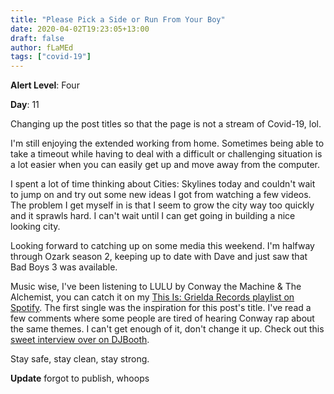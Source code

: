 ```yaml
---
title: "Please Pick a Side or Run From Your Boy"
date: 2020-04-02T19:23:05+13:00
draft: false
author: fLaMEd
tags: ["covid-19"]
---
```


**Alert Level**: Four

**Day**: 11

Changing up the post titles so that the page is not a stream of Covid-19, lol.

I'm still enjoying the extended working from home. Sometimes being able to take a timeout while having to deal with a difficult or challenging situation is a lot easier when you can easily get up and move away from the computer.

I spent a lot of time thinking about Cities: Skylines today and couldn't wait to jump on and try out some new ideas I got from watching a few videos. The problem I get myself in is that I seem to grow the city way too quickly and it sprawls hard. I can't wait until I can get going in building a nice looking city.

Looking forward to catching up on some media this weekend. I'm halfway through Ozark season 2, keeping up to date with Dave and just saw that Bad Boys 3 was available.

Music wise, I've been listening to LULU by Conway the Machine & The Alchemist, you can catch it on my [This Is: Grielda Records playlist on Spotify](https://open.spotify.com/playlist/61zzitaZHZegpeopBwXaw1?si=5PAAdEfSTa6qmqtmu2cGbw). The first single was the inspiration for this post's title. I've read a few comments where some people are tired of hearing Conway rap about the same themes. I can't get enough of it, don't change it up. Check out this [sweet interview over on DJBooth](https://djbooth.net/features/2020-03-30-conway-the-machine-alchemist-interview-lulu-new-music).

Stay safe, stay clean, stay strong.

**Update** forgot to publish, whoops